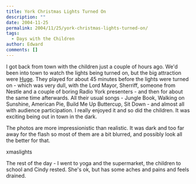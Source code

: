 ```yaml
---
title: York Christmas Lights Turned On
description: ""
date: 2004-11-25
permalink: 2004/11/25/york-christmas-lights-turned-on/
tags:
  - Days with the Children
author: Edward
comments: []
---
```


I got back from town with the children just a couple of hours ago. We\'d
been into town to watch the lights being turned on, but the big
attraction were [Huge][1]. They played for about 45 minutes before the
lights were turned on - which was very dull, with the Lord Mayor,
Sherriff, someone from Nestle and a couple of boring Radio York
presenters - and then for about the same time afterwards. All their
usual songs - Jungle Book, Walking on Sunshine, American Pie, Build Me
Up Buttercup, Sit Down - and almost all with audience participation. I
really enjoyed it and so did the children. It was exciting being out in
town in the dark.

The photos are more impressionistic than realistic. It was dark and too
far away for the flash so most of them are a bit blurred, and possibly
look all the better for that.

<wpg2>xmaslights</wpg2>

The rest of the day - I went to yoga and the supermarket, the children
to school and Cindy rested. She\'s ok, but has some aches and pains and
feels drained.



[1]: https://www.hugepartyband.co.uk
